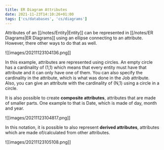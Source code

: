 ```yaml
---
title: ER Diagram Attributes
date: 2021-11-23T14:10:26+01:00
tags: ['cs/databases', 'cs/diagrams']
---
```

Attributes of an [[/notes/Entity|Entity]] can be represented in [[/notes/ER Diagrams|ER Diagrams]] using an ellipse connecting to an attribute. However, there other ways to do that as well.

![[images/20211123104136.png]]

In this example, attributes are represented using circles. An empty circle has a cardinality of (1,1) which means that every entity must have that attribute and it can only have one of them. You can also specify the cardinality in the attribute, which is what was done in the Job attribute. Also, you can give an attribute with the cardinality of (N,1) using a circle in a circle.

It is also possible to create **composite attributes**, attributes that are made of smaller parts. One example to that is Date, which is made of day, month and year.

![[images/20211123104817.png]]

In this notation, it is possible to also represent **derived attributes**, attributes which are made of/calculated from other attributes.

![[images/20211123105108.png]]
